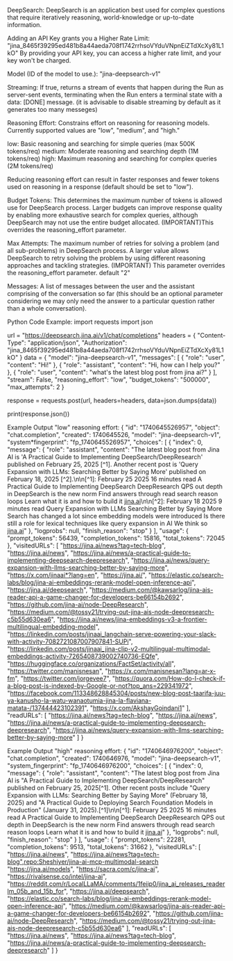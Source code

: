 DeepSearch:
DeepSearch is an application best used for complex questions that require iteratively reasoning, world-knowledge or up-to-date information.

Adding an API Key grants you a Higher Rate Limit: "jina_8465f39295ed481b8a44aeda708f1742rrhsoVYduVNpnEiZTdXcXy81L1kO"
By providing your API key, you can access a higher rate limit, and your key won't be charged.

Model (ID of the model to use.): "jina-deepsearch-v1"

Streaming: If true, returns a stream of events that happen during the Run as server-sent events, terminating when the Run enters a terminal state with a data: [DONE] message. (it is advisable to disable streaming by default as it generates too many messeges)

Reasoning Effort: Constrains effort on reasoning for reasoning models.
Currently supported values are "low", "medium", and "high."

low: Basic reasoning and searching for simple queries (max 500K tokens/req)
medium: Moderate reasoning and searching depth (1M tokens/req)
high: Maximum reasoning and searching for complex queries (2M tokens/req)

Reducing reasoning effort can result in faster responses and fewer tokens used on reasoning in a response (default should be set to "low").

Budget Tokens: This determines the maximum number of tokens is allowed use for DeepSearch process.
Larger budgets can improve response quality by enabling more exhaustive search for complex queries, although DeepSearch may not use the entire budget allocated.
(IMPORTANT)This overrides the reasoning_effort parameter.

Max Attempts: The maximum number of retries for solving a problem (and all sub-problems) in DeepSearch process.
A larger value allows DeepSearch to retry solving the problem by using different reasoning approaches and tackling strategies.
(IMPORTANT) This parameter overrides the reasoning_effort parameter. default "2"

Messages:
A list of messages between the user and the assistant comprising of the conversation so far (this should be an optional parameter considering we may only need the answer to a particular question rather than a whole conversation).

Python Code Example:
import requests
import json

url = "https://deepsearch.jina.ai/v1/chat/completions"
headers = {
"Content-Type": "application/json",
"Authorization": "jina_8465f39295ed481b8a44aeda708f1742rrhsoVYduVNpnEiZTdXcXy81L1kO"
}
data = {
"model": "jina-deepsearch-v1",
"messages": [
{
"role": "user",
"content": "Hi!"
},
{
"role": "assistant",
"content": "Hi, how can I help you?"
},
{
"role": "user",
"content": "what's the latest blog post from jina ai?"
}
],
"stream": False,
"reasoning_effort": "low",
"budget_tokens": "500000",
"max_attempts": 2
}

response = requests.post(url, headers=headers, data=json.dumps(data))

print(response.json())

Example Output "low" reasoning effort:
{
"id": "1740645526957",
"object": "chat.completion",
"created": 1740645526,
"model": "jina-deepsearch-v1",
"system*fingerprint": "fp_1740645526957",
"choices": [
{
"index": 0,
"message": {
"role": "assistant",
"content": "The latest blog post from Jina AI is 'A Practical Guide to Implementing DeepSearch/DeepResearch' published on February 25, 2025 [^1]. Another recent post is 'Query Expansion with LLMs: Searching Better by Saying More' published on February 18, 2025 [^2].\n\n[^1]: February 25 2025 16 minutes read A Practical Guide to Implementing DeepSearch DeepResearch QPS out depth in DeepSearch is the new norm Find answers through read search reason loops Learn what it is and how to build it [jina.ai](https://jina.ai/news/a-practical-guide-to-implementing-deepsearch-deepresearch)\n\n[^2]: February 18 2025 9 minutes read Query Expansion with LLMs Searching Better by Saying More Search has changed a lot since embedding models were introduced Is there still a role for lexical techniques like query expansion in AI We think so [jina.ai](https://jina.ai/news/query-expansion-with-llms-searching-better-by-saying-more)"
},
"logprobs": null,
"finish_reason": "stop"
}
],
"usage": {
"prompt_tokens": 56439,
"completion_tokens": 15816,
"total_tokens": 72045
},
"visitedURLs": [
"https://jina.ai/news?tag=tech-blog",
"https://jina.ai/news",
"https://jina.ai/news/a-practical-guide-to-implementing-deepsearch-deepresearch",
"https://jina.ai/news/query-expansion-with-llms-searching-better-by-saying-more",
"https://x.com/jinaai*?lang=en",
"https://jina.ai/",
"https://elastic.co/search-labs/blog/jina-ai-embeddings-rerank-model-open-inference-api",
"https://jina.ai/deepsearch",
"https://medium.com/@kawsarlog/jina-ais-reader-api-a-game-changer-for-developers-be66154b2692",
"https://github.com/jina-ai/node-DeepResearch",
"https://medium.com/@tossy21/trying-out-jina-ais-node-deepresearch-c5b55d630ea6",
"https://jina.ai/news/jina-embeddings-v3-a-frontier-multilingual-embedding-model",
"https://linkedin.com/posts/jinaai_langchain-serve-powering-your-slack-with-activity-7082721087007907841-SUPi",
"https://linkedin.com/posts/jinaai_jina-clip-v2-multilingual-multimodal-embeddings-activity-7265408739002740736-EQfe",
"https://huggingface.co/organizations/FactSet/activity/all",
"https://twitter.com/manisnesan",
"https://x.com/manisnesan?lang=ar-x-fm",
"https://twitter.com/jorgevee7",
"https://quora.com/How-do-I-check-if-a-blog-post-is-indexed-by-Google-or-not?top_ans=229341972",
"https://facebook.com/113348628845304/posts/new-blog-post-taarifa-juu-ya-kanusho-la-watu-wanaotumia-jina-la-flaviana-matata-/137444423102391",
"https://x.com/AkshayGoindani1"
],
"readURLs": [
"https://jina.ai/news?tag=tech-blog",
"https://jina.ai/news",
"https://jina.ai/news/a-practical-guide-to-implementing-deepsearch-deepresearch",
"https://jina.ai/news/query-expansion-with-llms-searching-better-by-saying-more"
]
}

Example Output "high" reasoning effort:
{
"id": "1740646976200",
"object": "chat.completion",
"created": 1740646976,
"model": "jina-deepsearch-v1",
"system_fingerprint": "fp_1740646976200",
"choices": [
{
"index": 0,
"message": {
"role": "assistant",
"content": "The latest blog post from Jina AI is \"A Practical Guide to Implementing DeepSearch/DeepResearch\" published on February 25, 2025[^1]. Other recent posts include \"Query Expansion with LLMs: Searching Better by Saying More\" (February 18, 2025) and \"A Practical Guide to Deploying Search Foundation Models in Production\" (January 31, 2025).[^1]\n\n[^1]: February 25 2025 16 minutes read A Practical Guide to Implementing DeepSearch DeepResearch QPS out depth in DeepSearch is the new norm Find answers through read search reason loops Learn what it is and how to build it [jina.ai](https://jina.ai/news/a-practical-guide-to-implementing-deepsearch-deepresearch)"
},
"logprobs": null,
"finish_reason": "stop"
}
],
"usage": {
"prompt_tokens": 22281,
"completion_tokens": 9513,
"total_tokens": 31662
},
"visitedURLs": [
"https://jina.ai/news",
"https://jina.ai/news?tag=tech-blog",repo:Sheshiyer/jina-ai-mcp-multimodal-search
"https://jina.ai/models",
"https://sacra.com/c/jina-ai",
"https://rivalsense.co/intel/jina-ai",
"https://reddit.com/r/LocalLLaMA/comments/1feiip0/jina_ai_releases_readerlm_05b_and_15b_for",
"https://jina.ai/deepsearch",
"https://elastic.co/search-labs/blog/jina-ai-embeddings-rerank-model-open-inference-api",
"https://medium.com/@kawsarlog/jina-ais-reader-api-a-game-changer-for-developers-be66154b2692",
"https://github.com/jina-ai/node-DeepResearch",
"https://medium.com/@tossy21/trying-out-jina-ais-node-deepresearch-c5b55d630ea6"
],
"readURLs": [
"https://jina.ai/news",
"https://jina.ai/news?tag=tech-blog",
"https://jina.ai/news/a-practical-guide-to-implementing-deepsearch-deepresearch"
]
}

